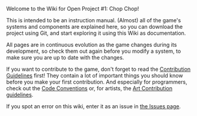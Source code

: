 Welcome to the Wiki for Open Project #1: Chop Chop!

This is intended to be an instruction manual. (Almost) all of the game's systems and components are explained here, so you can download the project using Git, and start exploring it using this Wiki as documentation.

All pages are in continuous evolution as the game changes during its development, so check them out again before you modify a system, to make sure you are up to date with the changes.

If you want to contribute to the game, don't forget to read the [Contribution Guidelines](https://docs.google.com/document/d/1PwBF4yQl69RxvVHZ2m2iiy5pYjd9QO-VcuXWDjB7QwA/edit#) first! They contain a lot of important things you should know before you make your first contribution. And especially for programmers, check out the [Code Conventions](https://docs.google.com/document/d/1-eUWZ0lWREFu5iH-ggofwnixDDQqalOoT4Yc0NpWR3k/edit?usp=sharing) or, for artists, the [Art Contribution guidelines](https://docs.google.com/document/d/18zqe31J8EipTiEBZuwzLyG3jH7-5teAOViLEio4uko8/edit).

If you spot an error on this wiki, enter it as an issue in [the Issues page](https://github.com/UnityTechnologies/open-project-1/issues).